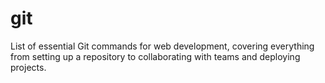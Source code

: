 # git
List of essential Git commands for web development, covering everything from setting up a repository to collaborating with teams and deploying projects.
